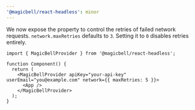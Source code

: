 ```yaml
---
'@magicbell/react-headless': minor
---
```


We now expose the property to control the retries of failed network requests.
`network.maxRetries` defaults to `3`. Setting it to `0` disables retries entirely.

```tsx
import { MagicBellProvider } from '@magicbell/react-headless';

function Component() {
  return (
    <MagicBellProvider apiKey="your-api-key" userEmail="you@example.com" network={{ maxRetries: 5 }}>
      <App />
    </MagicBellProvider>
  );
}
```
